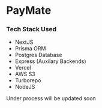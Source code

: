 # PayMate
### Tech Stack Used
- NextJS
- Prisma ORM
- Postgres Database
- Express (Auxilary Backends)
- Vercel
- AWS S3
- Turborepo
- NodeJS

Under process will be updated soon
